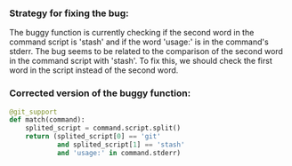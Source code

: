 ### Strategy for fixing the bug:
The buggy function is currently checking if the second word in the command script is 'stash' and if the word 'usage:' is in the command's stderr. The bug seems to be related to the comparison of the second word in the command script with 'stash'. To fix this, we should check the first word in the script instead of the second word.

### Corrected version of the buggy function:

```python
@git_support
def match(command):
    splited_script = command.script.split()
    return (splited_script[0] == 'git'
            and splited_script[1] == 'stash'
            and 'usage:' in command.stderr)
```